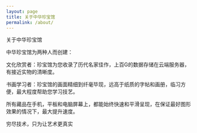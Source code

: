 ```yaml
---
layout: page
title: 关于中华珍宝馆
permalink: /about/
---
```


关于中华珍宝馆

中华珍宝馆为两种人而创建：

文化欣赏者：珍宝馆为您收录了历代名家佳作，上百G的数据存储在云端服务器，有接近实物的清晰度。

书画学习者：珍宝馆的画面精细到纤毫毕现，远高于纸质的字帖和画册，临习方便，最大程度帮助您学习技艺。

所有藏品在手机，平板和电脑屏幕上，都能始终快速和平滑呈现，在保证最好图形效果的情况下，最大提升速度。

穷尽技术，只为让艺术更真实

